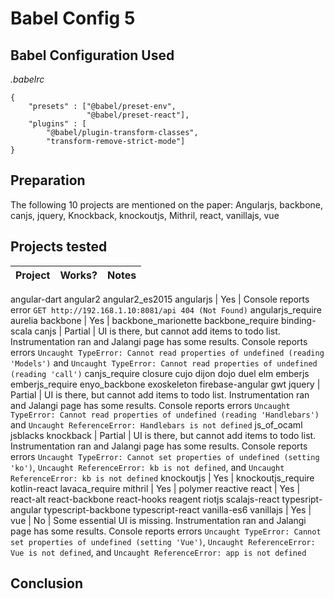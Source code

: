 # Babel Config 5

## Babel Configuration Used
*.babelrc*
```
{
	"presets" : ["@babel/preset-env",
				 "@babel/preset-react"],
	"plugins" : [
		"@babel/plugin-transform-classes",
		"transform-remove-strict-mode"]
}

```

## Preparation
The following 10 projects are mentioned on the paper: Angularjs, backbone, canjs, jquery, Knockback, knockoutjs, Mithril, react, vanillajs, vue

## Projects tested
Project | Works? | Notes
---|---|---
angular-dart
angular2
angular2_es2015
angularjs | Yes | Console reports error `GET http://192.168.1.10:8081/api 404 (Not Found)`
angularjs_require
aurelia
backbone | Yes | 
backbone_marionette
backbone_require
binding-scala
canjs | Partial | UI is there, but cannot add items to todo list. Instrumentation ran and Jalangi page has some results. Console reports errors `Uncaught TypeError: Cannot read properties of undefined (reading 'Models')` and `Uncaught TypeError: Cannot read properties of undefined (reading 'call')`
canjs_require
closure
cujo
dijon
dojo
duel
elm
emberjs
emberjs_require
enyo_backbone
exoskeleton
firebase-angular
gwt
jquery | Partial | UI is there, but cannot add items to todo list. Instrumentation ran and Jalangi page has some results. Console reports errors `Uncaught TypeError: Cannot read properties of undefined (reading 'Handlebars')` and `Uncaught ReferenceError: Handlebars is not defined`
js_of_ocaml
jsblacks
knockback | Partial | UI is there, but cannot add items to todo list. Instrumentation ran and Jalangi page has some results. Console reports errors `Uncaught TypeError: Cannot set properties of undefined (setting 'ko')`, `Uncaught ReferenceError: kb is not defined`, and `Uncaught ReferenceError: kb is not defined`
knockoutjs | Yes | 
knockoutjs_require
kotlin-react
lavaca_require
mithril | Yes | 
polymer
reactive
react | Yes | 
react-alt
react-backbone
react-hooks
reagent
riotjs
scalajs-react
typesript-angular
typescript-backbone
typescript-react
vanilla-es6
vanillajs | Yes | 
vue | No | Some essential UI is missing. Instrumentation ran and Jalangi page has some results. Console reports errors `Uncaught TypeError: Cannot set properties of undefined (setting 'Vue')`, `Uncaught ReferenceError: Vue is not defined`, and `Uncaught ReferenceError: app is not defined`

## Conclusion
